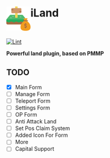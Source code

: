 <h1>iLand<img src="assets/images/icon.png" height="64" width="64" align="left"></img></h1><br/>

[![Lint](https://poggit.pmmp.io/ci.shield/David-pm-pl/iLand/iLand)](https://poggit.pmmp.io/ci/David-pm-pl/iLand/iLand)

**Powerful land plugin, based on PMMP**

## TODO
- [X] Main Form
- [ ] Manage Form
- [ ] Teleport Form
- [ ] Settings Form
- [ ] OP Form 
- [ ] Anti Attack Land
- [ ] Set Pos Claim System
- [ ] Added Icon For Form
- [ ] More
- [ ] Capital Support